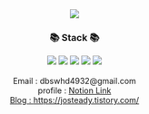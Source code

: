 <div align=center>
	<img src="https://capsule-render.vercel.app/api?type=waving&color=auto&height=200&section=header&text=YoonJong%20Github!&fontSize=90" />	
</div>
<div align=center>
	<h3>📚 Stack 📚</h3>
</div>
<div align="center">
<img src="https://img.shields.io/badge/Java-007396?style=flat&logo=Conda-Forge&logoColor=white" />
<img src="https://img.shields.io/badge/Spring-6DB33F?style=flat&logo=Spring&logoColor=white" />
<img src="https://img.shields.io/badge/Springboot-6DB33F?style=flat&logo=Spring-boot&logoColor=white" />

<img src="https://img.shields.io/badge/MySQL-4479A1?style=flat&logo=MySQL&logoColor=white" />
<img src="https://img.shields.io/badge/Hibernate-59666C?style=flat&logo=Hibernate&logoColor=white" />

<br>
<br>
<div align='center'> Email : dbswhd4932@gmail.com</div>
<div align='center'> profile : <a href="https://boundless-gym-d44.notion.site/Back-End-Developer-86120e062aa84e64bc1dbf9cff7b7327">Notion Link</div>
<div align='center'> Blog : <a href="https://josteady.tistory.com/">https://josteady.tistory.com/</a></div>
<br>
  
</div>
